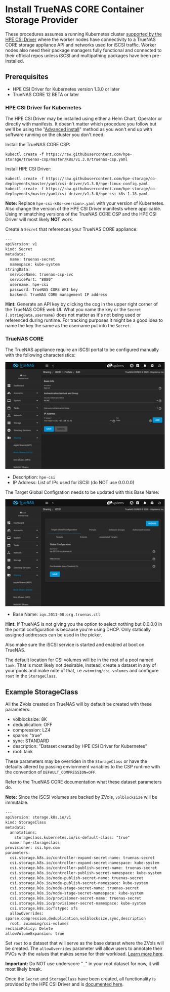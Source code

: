 # Install TrueNAS CORE Container Storage Provider

These procedures assumes a running Kubernetes cluster [supported by the HPE CSI Driver](https://scod.hpedev.io/csi_driver/index.html#compatibility_and_support) where the worker nodes have connectivity to a TrueNAS CORE storage appliance API and networks used for iSCSI traffic. Worker nodes also need their package managers fully functional and connected to their official repos unless iSCSI and multipathing packages have been pre-installed. 

## Prerequisites

- HPE CSI Driver for Kubernetes version 1.3.0 or later
- TrueNAS CORE 12 BETA or later

### HPE CSI Driver for Kubernetes

The HPE CSI Driver may be installed using either a Helm Chart, Operator or directly with manifests. It doesn't matter which procedure you follow but we'll be using the "[Advanced install](https://scod.hpedev.io/csi_driver/deployment.html#advanced_install)" method as you won't end up with software running on the cluster you don't need.

Install the TrueNAS CORE CSP:

```
kubectl create -f https://raw.githubusercontent.com/hpe-storage/truenas-csp/master/K8s/v1.3.0/truenas-csp.yaml
```

Install HPE CSI Driver:

```
kubectl create -f https://raw.githubusercontent.com/hpe-storage/co-deployments/master/yaml/csi-driver/v1.3.0/hpe-linux-config.yaml
kubectl create -f https://raw.githubusercontent.com/hpe-storage/co-deployments/master/yaml/csi-driver/v1.3.0/hpe-csi-k8s-1.18.yaml
```

**Note:** Replace `hpe-csi-k8s-<version>.yaml` with your version of Kubernetes. Also change the version of the HPE CSI Driver manifests where applicable. Using mismatching versions of the TrueNAS CORE CSP and the HPE CSI Driver will most likely **NOT** work.

Create a `Secret` that references your TrueNAS CORE appliance:

```
---
apiVersion: v1
kind: Secret
metadata:
  name: truenas-secret
  namespace: kube-system
stringData:
  serviceName: truenas-csp-svc
  servicePort: "8080"
  username: hpe-csi
  password: TrueNAS CORE API key
  backend: TrueNAS CORE management IP address
```

**Hint:** Generate an API key by clicking the cog in the upper right corner of the TrueNAS CORE web UI. What you name the key or the `Secret` `{.stringData.username}` does not matter as it's not being used or referenced during runtime. For tracking purposes it might be a good idea to name the key the same as the username put into the `Secret`.

### TrueNAS CORE

The TrueNAS appliance require an iSCSI portal to be configured manually with the following characteristics:

![](assets/portal.png)

- Description: `hpe-csi`
- IP Address: List of IPs used for iSCSI (do NOT use 0.0.0.0)

The Target Global Configration needs to be updated with this Base Name:

![](assets/global-target.png)

- Base Name: `iqn.2011-08.org.truenas.ctl`

**Hint:** If TrueNAS is not giving you the option to select nothing but 0.0.0.0 in the portal configuration is because you're using DHCP. Only statically assigned addresses can be used in the picker.

Also make sure the iSCSI service is started and enabled at boot on TrueNAS.

The default location for CSI volumes will be in the root of a pool named `tank`. That is most likely not desirable, instead, create a dataset in any of your pools and make note of that, i.e `zwimming/csi-volumes` and configure `root` in the `StorageClass`.

## Example StorageClass

All the ZVols created on TrueNAS will by default be created with these parameters:

- volblocksize: 8K
- deduplication: OFF
- compression: LZ4
- sparse: "true"
- sync: STANDARD
- description: "Dataset created by HPE CSI Driver for Kubernetes"
- root: tank

These parameters may be overriden in the `StorageClass` or have the defaults altered by passing enviornment variables to the CSP runtime with the convention of `DEFAULT_COMPRESSION=OFF`. 

Refer to the TrueNAS CORE documentation what these dataset parameters do.

**Note:** Since the iSCSI volumes are backed by ZVols, `volblocksize` will be immutable.

```
---
apiVersion: storage.k8s.io/v1
kind: StorageClass
metadata:
  annotations:
    storageclass.kubernetes.io/is-default-class: "true"
  name: hpe-storageclass
provisioner: csi.hpe.com
parameters:
  csi.storage.k8s.io/controller-expand-secret-name: truenas-secret
  csi.storage.k8s.io/controller-expand-secret-namespace: kube-system
  csi.storage.k8s.io/controller-publish-secret-name: truenas-secret
  csi.storage.k8s.io/controller-publish-secret-namespace: kube-system
  csi.storage.k8s.io/node-publish-secret-name: truenas-secret
  csi.storage.k8s.io/node-publish-secret-namespace: kube-system
  csi.storage.k8s.io/node-stage-secret-name: truenas-secret
  csi.storage.k8s.io/node-stage-secret-namespace: kube-system
  csi.storage.k8s.io/provisioner-secret-name: truenas-secret
  csi.storage.k8s.io/provisioner-secret-namespace: kube-system
  csi.storage.k8s.io/fstype: xfs
  allowOverrides: sparse,compression,deduplication,volblocksize,sync,description
  root: zwimming/csi-volumes
reclaimPolicy: Delete
allowVolumeExpansion: true
```

Set `root` to a dataset that will serve as the base dataset where the ZVols will be created. The `allowOverrides` parameter will allow users to annotate their PVCs with the values that makes sense for their workload. [Learn more here](https://scod.hpedev.io/csi_driver/using.html#using_pvc_overrides).

**Important:** Do NOT use underscore "`_`" in your root dataset for now, it will most likely break.

Once the `Secret` and `StorageClass` have been created, all functionality is provided by the HPE CSI Driver and is [documented here](https://scod.hpedev.io/csi_driver/using.html).

